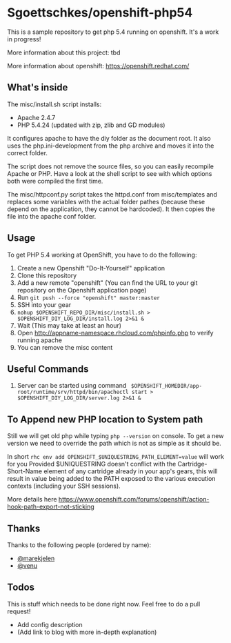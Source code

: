 Sgoettschkes/openshift-php54
============================

This is a sample repository to get php 5.4 running on openshift. It's a 
work in progress!

More information about this project: tbd

More information about openshift: https://openshift.redhat.com/

What's inside
-------------

The misc/install.sh script installs:

* Apache 2.4.7
* PHP 5.4.24 (updated with zip, zlib and GD modules)

It configures apache to have the diy folder as the document root. It also
uses the php.ini-development from the php archive and moves it into the 
correct folder.

The script does not remove the source files, so you can easily recompile 
Apache or PHP. Have a look at the shell script to see with which options
both were compiled the first time.

The misc/httpconf.py script takes the httpd.conf from misc/templates and
replaces some variables with the actual folder pathes (because these 
depend on the application, they cannot be hardcoded). It then copies
the file into the apache conf folder.

Usage
-----

To get PHP 5.4 working at OpenShift, you have to do the following:

1. Create a new Openshift "Do-It-Yourself" application
2. Clone this repository
3. Add a new remote "openshift" (You can find the URL to your git repository
   on the Openshift application page)
4. Run `git push --force "openshift" master:master`
5. SSH into your gear
6. `nohup $OPENSHIFT_REPO_DIR/misc/install.sh > $OPENSHIFT_DIY_LOG_DIR/install.log 2>&1 &`
7. Wait (This may take at least an hour)
8. Open http://appname-namespace.rhcloud.com/phpinfo.php to verify running 
   apache
9. You can remove the misc content


Useful Commands
----------------

1. Server can be started using command ` $OPENSHIFT_HOMEDIR/app-root/runtime/srv/httpd/bin/apachectl start > $OPENSHIFT_DIY_LOG_DIR/server.log 2>&1 &`

To Append new PHP location to System path 
----------------------------------------

Still we will get old php while typing `php --version` on console. To get a new version we need to override the path which is not as simple as it should be.

In short ` rhc env add OPENSHIFT_$UNIQUESTRING_PATH_ELEMENT=value ` will work for you Provided $UNIQUESTRING doesn't conflict with the Cartridge-Short-Name element of any cartridge already in your app's gears, this will result in value being added to the PATH exposed to the various execution contexts (including your SSH sessions).

More details here https://www.openshift.com/forums/openshift/action-hook-path-export-not-sticking  

Thanks
------

Thanks to the following people (ordered by name):

* [@marekjelen](https://github.com/marekjelen)
* [@venu](https://github.com/venu)

Todos
-----

This is stuff which needs to be done right now. Feel free to do a pull request!

* Add config description
* (Add link to blog with more in-depth explanation)
